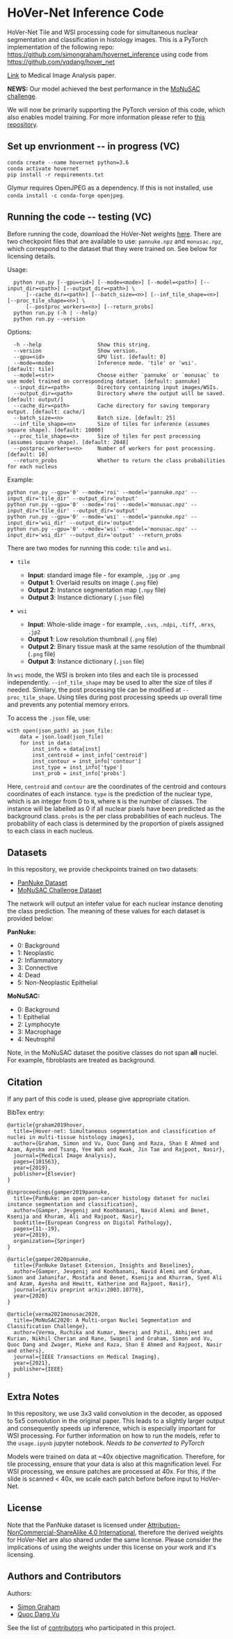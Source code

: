 # HoVer-Net Inference Code

HoVer-Net Tile and WSI processing code for simultaneous nuclear segmentation and classification in histology images. 
This is a PyTorch implementation of the following repo: https://github.com/simongraham/hovernet_inference using code from https://github.com/vqdang/hover_net
<br />

[Link](https://www.sciencedirect.com/science/article/abs/pii/S1361841519301045?via%3Dihub) to Medical Image Analysis paper.  <br />

**NEWS:** Our model achieved the best performance in the [MoNuSAC challenge](https://monusac-2020.grand-challenge.org/).  <br />

We will now be primarily supporting the PyTorch version of this code, which also enables model training. For more information please refer to [this repository](https://github.com/vqdang/hover_net).  <br />


## Set up envrionment -- in progress (VC)

```
conda create --name hovernet python=3.6
conda activate hovernet
pip install -r requirements.txt
```

Glymur requires OpenJPEG as a dependency. If this is not installed, use `conda install -c conda-forge openjpeg`.

## Running the code -- testing (VC)

Before running the code, download the HoVer-Net weights [here](https://drive.google.com/drive/folders/1NwnF71vuhMB3QeV9R5CFDyYFBGaexf_f?usp=sharing). There are two checkpoint files that are available to use: `pannuke.npz` and `monusac.npz`, which correspond to the dataset that they were trained on. See below for licensing details. 

Usage:
```
  python run.py [--gpu=<id>] [--mode=<mode>] [--model=<path>] [--input_dir=<path>] [--output_dir=<path>] \
      [--cache_dir=<path>] [--batch_size=<n>] [--inf_tile_shape=<n>] [--proc_tile_shape=<n>] \
      [--postproc_workers=<n>] [--return_probs]
  python run.py (-h | --help)
  python run.py --version
```
Options:
```
  -h --help                  Show this string.
  --version                  Show version.
  --gpu=<id>                 GPU list. [default: 0]
  --mode=<mode>              Inference mode. 'tile' or 'wsi'. [default: tile]
  --model=<str>              Choose either `pannuke` or `monusac` to use model trained on corresponding dataset. [default: pannuke]
  --input_dir=<path>         Directory containing input images/WSIs.
  --output_dir=<path>        Directory where the output will be saved. [default: output/]
  --cache_dir=<path>         Cache directory for saving temporary output. [default: cache/]
  --batch_size=<n>           Batch size. [default: 25]
  --inf_tile_shape=<n>       Size of tiles for inference (assumes square shape). [default: 10000]
  --proc_tile_shape=<n>      Size of tiles for post processing (assumes square shape). [default: 2048]
  --postproc_workers=<n>     Number of workers for post processing. [default: 10]
  --return_probs             Whether to return the class probabilities for each nucleus
```

Example:
```
python run.py --gpu='0' --mode='roi' --model='pannuke.npz' --input_dir='tile_dir' --output_dir='output'
python run.py --gpu='0' --mode='roi' --model='monusac.npz' --input_dir='tile_dir' --output_dir='output'
python run.py --gpu='0' --mode='wsi' --model='pannuke.npz' --input_dir='wsi_dir' --output_dir='output'
python run.py --gpu='0' --mode='wsi' --model='monusac.npz' --input_dir='wsi_dir' --output_dir='output' --return_probs
```

There are two modes for running this code: `tile` and `wsi`.

* `tile`
    * **Input**: standard image file - for example, `.jpg` or `.png`
    * **Output 1**: Overlaid results on image (`.png` file)
    * **Output 2**: Instance segmentation map (`.npy` file)
    * **Output 3**: Instance dictionary (`.json` file)

* `wsi`
    * **Input**: Whole-slide image - for example, `.svs`, `.ndpi`, `.tiff`, `.mrxs`, `.jp2`
    * **Output 1**: Low resolution thumbnail (`.png` file)
    * **Output 2**: Binary tissue mask at the same resolution of the thumbnail (`.png` file)
    * **Output 3**: Instance dictionary (`.json` file)

In `wsi` mode, the WSI is broken into tiles and each tile is processed independently. `--inf_tile_shape` may be used to alter the size of tiles if needed. Similary, the post processing tile can be modified at `--proc_tile_shape`. Using tiles during post processing speeds up overall time and prevents any potential memory errors. <br />

To access the `.json` file, use: 
```
with open(json_path) as json_file:
    data = json.load(json_file)
    for inst in data:
        inst_info = data[inst]
        inst_centroid = inst_info['centroid']
        inst_contour = inst_info['contour']
        inst_type = inst_info['type']
        inst_prob = inst_info['probs']
```

Here, `centroid` and `contour` are the coordinates of the centroid and contours coordinates of each instance. `type` is the prediction of the nuclear type, which is an integer from 0 to `N`, where `N` is the number of classes. The instance will be labelled as 0 if all nuclear pixels have been predicted as the background class. `probs` is the per class probabilities of each nucleus. The probability of each class is determined by the proportion of pixels assigned to each class in each nucleus.

## Datasets

In this repository, we provide checkpoints trained on two datasets:

- [PanNuke Dataset](https://warwick.ac.uk/fac/sci/dcs/research/tia/data/pannuke)
- [MoNuSAC Challenge Dataset](https://monusac-2020.grand-challenge.org/)

The network will output an intefer value for each nuclear instance denoting the class prediction. The meaning of these values for each dataset is provided below: <br />

**PanNuke:**
- 0: Background
- 1: Neoplastic
- 2: Inflammatory
- 3: Connective
- 4: Dead
- 5: Non-Neoplastic Epithelial

**MoNuSAC:**
- 0: Background
- 1: Epithelial
- 2: Lymphocyte
- 3: Macrophage
- 4: Neutrophil

Note, in the MoNuSAC dataset the positive classes do not span **all** nuclei. For example, fibroblasts are treated as background.

## Citation 

If any part of this code is used, please give appropriate citation. <br />

BibTex entry: <br />
```
@article{graham2019hover,
  title={Hover-net: Simultaneous segmentation and classification of nuclei in multi-tissue histology images},
  author={Graham, Simon and Vu, Quoc Dang and Raza, Shan E Ahmed and Azam, Ayesha and Tsang, Yee Wah and Kwak, Jin Tae and Rajpoot, Nasir},
  journal={Medical Image Analysis},
  pages={101563},
  year={2019},
  publisher={Elsevier}
}

@inproceedings{gamper2019pannuke,
  title={PanNuke: an open pan-cancer histology dataset for nuclei instance segmentation and classification},
  author={Gamper, Jevgenij and Koohbanani, Navid Alemi and Benet, Ksenija and Khuram, Ali and Rajpoot, Nasir},
  booktitle={European Congress on Digital Pathology},
  pages={11--19},
  year={2019},
  organization={Springer}
}

@article{gamper2020pannuke,
  title={PanNuke Dataset Extension, Insights and Baselines},
  author={Gamper, Jevgenij and Koohbanani, Navid Alemi and Graham, Simon and Jahanifar, Mostafa and Benet, Ksenija and Khurram, Syed Ali and Azam, Ayesha and Hewitt, Katherine and Rajpoot, Nasir},
  journal={arXiv preprint arXiv:2003.10778},
  year={2020}
}

@article{verma2021monusac2020,
  title={MoNuSAC2020: A Multi-organ Nuclei Segmentation and Classification Challenge},
  author={Verma, Ruchika and Kumar, Neeraj and Patil, Abhijeet and Kurian, Nikhil Cherian and Rane, Swapnil and Graham, Simon and Vu, Quoc Dang and Zwager, Mieke and Raza, Shan E Ahmed and Rajpoot, Nasir and others},
  journal={IEEE Transactions on Medical Imaging},
  year={2021},
  publisher={IEEE}
}
```

## Extra Notes

In this repository, we use 3x3 valid convolution in the decoder, as opposed to 5x5 convolution in the original paper. This leads to a slightly larger output and consequently speeds up inference, which is especially important for WSI processing. For further information on how to run the models, refer to the `usage.ipynb` jupyter notebook. *Needs to be converted to PyTorch* <br />

Models were trained on data at ~40x objective magnification. Therefore, for tile processing, ensure that your data is also at this magnification level. For WSI processing, we ensure patches are processed at 40x. For this, if the slide is scanned < 40x, we scale each patch before before input to HoVer-Net.

## License

Note that the PanNuke dataset is licensed under [Attribution-NonCommercial-ShareAlike 4.0 International](http://creativecommons.org/licenses/by-nc-sa/4.0/), therefore the derived weights for HoVer-Net are also shared under the same license. Please consider the implications of using the weights under this license on your work and it's licensing. 

## Authors and Contributors

Authors:

- [Simon Graham](https://github.com/simongraham)
- [Quoc Dang Vu](https://github.com/vqdang)

See the list of [contributors](https://github.com/simongraham/hovernet_inference/graphs/contributors) who participated in this project.

